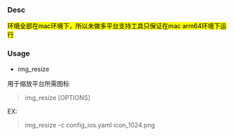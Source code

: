 ### Desc

<mark>环境全部在mac环境下，所以未做多平台支持工具只保证在mac arm64环境下运行</mark>

### Usage

* img_resize

用于缩放平台所需图标

>   img_resize [OPTIONS] <IMAGE>

EX:

> img_resize  -c config_ios.yaml icon_1024.png



